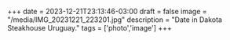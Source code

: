 +++
date = 2023-12-21T23:13:46-03:00
draft = false
image = "/media/IMG_20231221_223201.jpg"
description = "Date in Dakota Steakhouse Uruguay."
tags = ['photo','image']
+++
